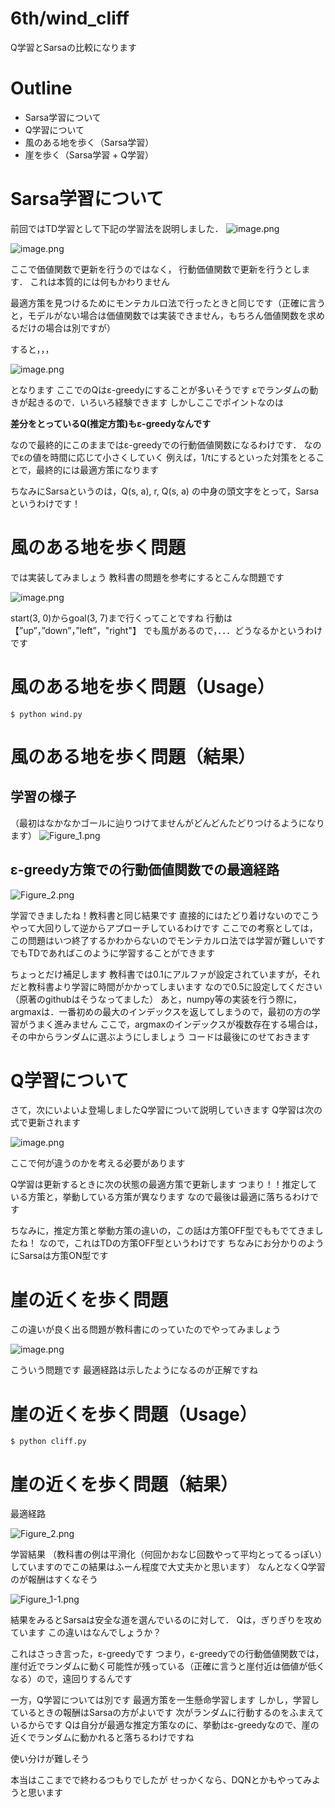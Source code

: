 # 6th/wind_cliff
Q学習とSarsaの比較になります

# Outline
- Sarsa学習について
- Q学習について
- 風のある地を歩く（Sarsa学習）
- 崖を歩く（Sarsa学習 + Q学習）

# Sarsa学習について
前回ではTD学習として下記の学習法を説明しました．
![image.png](https://qiita-image-store.s3.amazonaws.com/0/261584/f8fe9172-fd0a-eba6-c9c2-a916773986ec.png)

![image.png](https://qiita-image-store.s3.amazonaws.com/0/261584/a4ee495c-2ad4-923c-de3b-5588bad64c66.png)

ここで価値関数で更新を行うのではなく，
行動価値関数で更新を行うとします．
これは本質的には何もかわりません

最適方策を見つけるためにモンテカルロ法で行ったときと同じです（正確に言うと，モデルがない場合は価値関数では実装できません，もちろん価値関数を求めるだけの場合は別ですが）

すると，，，

![image.png](https://qiita-image-store.s3.amazonaws.com/0/261584/5aaa1fe4-e4d6-eab0-dbb1-12ae28acd365.png)

となります
ここでのQはε-greedyにすることが多いそうです
εでランダムの動きが起きるので．いろいろ経験できます
しかしここでポイントなのは

**差分をとっているQ(推定方策)もε-greedyなんです**

なので最終的にこのままではε-greedyでの行動価値関数になるわけです．
なのでεの値を時間に応じて小さくしていく
例えば，1/tにするといった対策をとることで，最終的には最適方策になります

ちなみにSarsaというのは，Q(s, a), r, Q(s, a)
の中身の頭文字をとって，Sarsaというわけです！

# 風のある地を歩く問題
では実装してみましょう
教科書の問題を参考にするとこんな問題です

![image.png](https://qiita-image-store.s3.amazonaws.com/0/261584/1aff1b15-0d61-6e5a-a4e8-4df2cfe78d3d.png)

start(3, 0)からgoal(3, 7)まで行くってことですね
行動は【”up”，”down”，”left”，"right"】
でも風があるので，．．．どうなるかというわけです

# 風のある地を歩く問題（Usage）

```
$ python wind.py
```


# 風のある地を歩く問題（結果）

## 学習の様子
（最初はなかなかゴールに辿りつけてませんがどんどんたどりつけるようになります）
![Figure_1.png](https://qiita-image-store.s3.amazonaws.com/0/261584/38ca8cc6-7240-3658-e0dc-4d916a0629fc.png)

## ε-greedy方策での行動価値関数での最適経路

![Figure_2.png](https://qiita-image-store.s3.amazonaws.com/0/261584/e605c6b7-9832-3cf2-2076-4e7d07356570.png)


学習できましたね！教科書と同じ結果です
直接的にはたどり着けないのでこうやって大回りして逆からアプローチしているわけです
ここでの考察としては，この問題はいつ終了するかわからないのでモンテカルロ法では学習が難しいです
でもTDであればこのように学習することができます

ちょっとだけ補足します
教科書では0.1にアルファが設定されていますが，それだと教科書より学習に時間がかかってしまいます
なので0.5に設定してください（原著のgithubはそうなってました）
あと，numpy等の実装を行う際に，argmaxは．一番初めの最大のインデックスを返してしまうので，最初の方の学習がうまく進みません
ここで，argmaxのインデックスが複数存在する場合は，その中からランダムに選ぶようにしましょう
コードは最後にのせておきます

# Q学習について
さて，次にいよいよ登場しましたQ学習について説明していきます
Q学習は次の式で更新されます

![image.png](https://qiita-image-store.s3.amazonaws.com/0/261584/7ba6328a-d570-5160-d972-ade0e6769a75.png)



ここで何が違うのかを考える必要があります

Q学習は更新するときに次の状態の最適方策で更新します
つまり！！推定している方策と，挙動している方策が異なります
なので最後は最適に落ちるわけです

ちなみに，推定方策と挙動方策の違いの，この話は方策OFF型でももでてきましたね！
なので，これはTDの方策OFF型というわけです
ちなみにお分かりのようにSarsaは方策ON型です


# 崖の近くを歩く問題

この違いが良く出る問題が教科書にのっていたのでやってみましょう

![image.png](https://qiita-image-store.s3.amazonaws.com/0/261584/69a7aa58-b011-75a0-967f-d4f232368944.png)

こういう問題です
最適経路は示したようになるのが正解ですね

# 崖の近くを歩く問題（Usage）

```
$ python cliff.py
```

# 崖の近くを歩く問題（結果）

最適経路

![Figure_2.png](https://qiita-image-store.s3.amazonaws.com/0/261584/199525e2-2a6d-e2be-265c-00881a8116d0.png)

学習結果
（教科書の例は平滑化（何回かおなじ回数やって平均とってるっぽい）していますのでこの結果はふーん程度で大丈夫かと思います）
なんとなくQ学習のが報酬はすくなそう

![Figure_1-1.png](https://qiita-image-store.s3.amazonaws.com/0/261584/58d6b574-55d9-ecc6-25ad-077a9ff9c7eb.png)


結果をみるとSarsaは安全な道を選んでいるのに対して．
Qは，ぎりぎりを攻めています
この違いはなんでしょうか？

これはさっき言った，ε-greedyです
つまり，ε-greedyでの行動価値関数では，
崖付近でランダムに動く可能性が残っている（正確に言うと崖付近は価値が低くなる）ので，遠回りするんです

一方，Q学習については別です
最適方策を一生懸命学習します
しかし，学習しているときの報酬はSarsaの方がよいです
次がランダムに行動するのをふまえているからです
Qは自分が最適な推定方策なのに、挙動はε-greedyなので、崖の近くでランダムに動かれると落ちるわけですね

使い分けが難しそう

本当はここまでで終わるつもりでしたが
せっかくなら、DQNとかもやってみようと思います